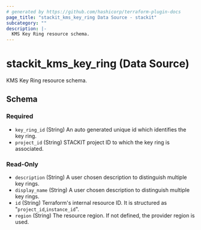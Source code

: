 ```yaml
---
# generated by https://github.com/hashicorp/terraform-plugin-docs
page_title: "stackit_kms_key_ring Data Source - stackit"
subcategory: ""
description: |-
  KMS Key Ring resource schema.
---
```


# stackit_kms_key_ring (Data Source)

KMS Key Ring resource schema.



<!-- schema generated by tfplugindocs -->
## Schema

### Required

- `key_ring_id` (String) An auto generated unique id which identifies the key ring.
- `project_id` (String) STACKIT project ID to which the key ring is associated.

### Read-Only

- `description` (String) A user chosen description to distinguish multiple key rings.
- `display_name` (String) A user chosen description to distinguish multiple key rings.
- `id` (String) Terraform's internal resource ID. It is structured as "`project_id`,`instance_id`".
- `region` (String) The resource region. If not defined, the provider region is used.
